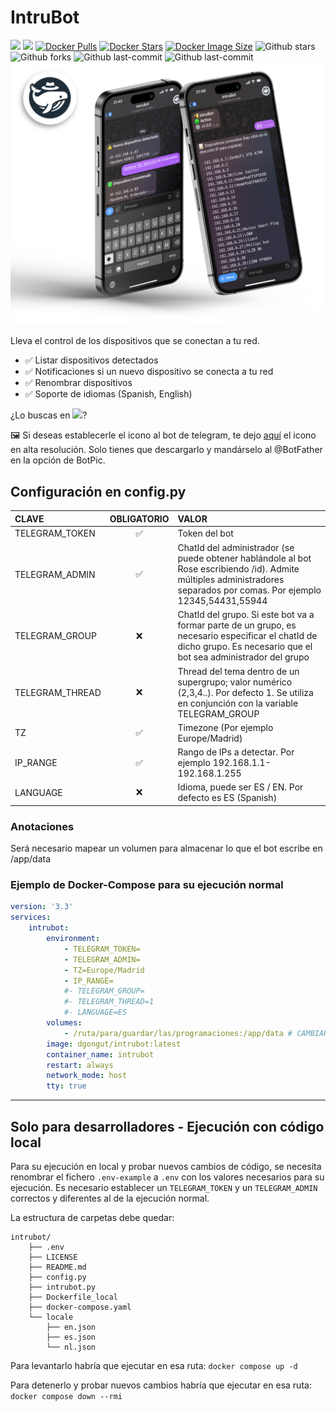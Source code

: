 # IntruBot
[![](https://badgen.net/badge/icon/github?icon=github&label)](https://github.com/dgongut/intrubot)
[![](https://badgen.net/badge/icon/docker?icon=docker&label)](https://hub.docker.com/r/dgongut/intrubot)
[![Docker Pulls](https://badgen.net/docker/pulls/dgongut/intrubot?icon=docker&label=pulls)](https://hub.docker.com/r/dgongut/intrubot/)
[![Docker Stars](https://badgen.net/docker/stars/dgongut/intrubot?icon=docker&label=stars)](https://hub.docker.com/r/dgongut/intrubot/)
[![Docker Image Size](https://badgen.net/docker/size/dgongut/intrubot?icon=docker&label=image%20size)](https://hub.docker.com/r/dgongut/intrubot/)
![Github stars](https://badgen.net/github/stars/dgongut/intrubot?icon=github&label=stars)
![Github forks](https://badgen.net/github/forks/dgongut/intrubot?icon=github&label=forks)
![Github last-commit](https://img.shields.io/github/last-commit/dgongut/intrubot)
![Github last-commit](https://badgen.net/github/license/dgongut/intrubot)
![alt text](https://github.com/dgongut/pictures/blob/main/intrubot/mockup.png)

Lleva el control de los dispositivos que se conectan a tu red.

- ✅ Listar dispositivos detectados
- ✅ Notificaciones si un nuevo dispositivo se conecta a tu red
- ✅ Renombrar dispositivos
- ✅ Soporte de idiomas (Spanish, English)

¿Lo buscas en [![](https://badgen.net/badge/icon/docker?icon=docker&label)](https://hub.docker.com/r/dgongut/intrubot)?

🖼️ Si deseas establecerle el icono al bot de telegram, te dejo [aquí](https://raw.githubusercontent.com/dgongut/pictures/main/IntruBot/IntruBot.png) el icono en alta resolución. Solo tienes que descargarlo y mandárselo al @BotFather en la opción de BotPic.

## Configuración en config.py

| CLAVE  | OBLIGATORIO | VALOR |
|:------------- |:---------------:| :-------------|
|TELEGRAM_TOKEN |✅| Token del bot |
|TELEGRAM_ADMIN |✅| ChatId del administrador (se puede obtener hablándole al bot Rose escribiendo /id). Admite múltiples administradores separados por comas. Por ejemplo 12345,54431,55944 |
|TELEGRAM_GROUP |❌| ChatId del grupo. Si este bot va a formar parte de un grupo, es necesario especificar el chatId de dicho grupo. Es necesario que el bot sea administrador del grupo |
|TELEGRAM_THREAD |❌| Thread del tema dentro de un supergrupo; valor numérico (2,3,4..). Por defecto 1. Se utiliza en conjunción con la variable TELEGRAM_GROUP |
|TZ |✅| Timezone (Por ejemplo Europe/Madrid) |
|IP_RANGE |✅| Rango de IPs a detectar. Por ejemplo 192.168.1.1-192.168.1.255 | 
|LANGUAGE |❌| Idioma, puede ser ES / EN. Por defecto es ES (Spanish) |

### Anotaciones
Será necesario mapear un volumen para almacenar lo que el bot escribe en /app/data

### Ejemplo de Docker-Compose para su ejecución normal

```yaml
version: '3.3'
services:
    intrubot:
        environment:
            - TELEGRAM_TOKEN=
            - TELEGRAM_ADMIN=
            - TZ=Europe/Madrid
            - IP_RANGE=
            #- TELEGRAM_GROUP=
            #- TELEGRAM_THREAD=1
            #- LANGUAGE=ES
        volumes:
            - /ruta/para/guardar/las/programaciones:/app/data # CAMBIAR LA PARTE IZQUIERDA
        image: dgongut/intrubot:latest
        container_name: intrubot
        restart: always
        network_mode: host
        tty: true
```

---

## Solo para desarrolladores - Ejecución con código local


Para su ejecución en local y probar nuevos cambios de código, se necesita renombrar el fichero `.env-example` a `.env` con los valores necesarios para su ejecución.
Es necesario establecer un `TELEGRAM_TOKEN` y un `TELEGRAM_ADMIN` correctos y diferentes al de la ejecución normal.

La estructura de carpetas debe quedar:

```
intrubot/
    ├── .env
    ├── LICENSE
    ├── README.md
    ├── config.py
    ├── intrubot.py
    ├── Dockerfile_local
    ├── docker-compose.yaml
    └── locale
        ├── en.json
        ├── es.json
        └── nl.json
```

Para levantarlo habría que ejecutar en esa ruta: `docker compose up -d`

Para detenerlo y probar nuevos cambios habría que ejecutar en esa ruta: `docker compose down --rmi`
